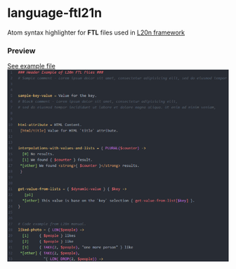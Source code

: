 # language-ftl21n
Atom syntax highlighter for **FTL** files used in [L20n framework](http://l20n.org)

### Preview

[See example file](https://github.com/ludekarts/language-ftl20n/blob/master/assets/ftl20n.example.ftl)
![Screenshot](https://raw.githubusercontent.com/ludekarts/language-ftl20n/master/assets/screenshot.png)
